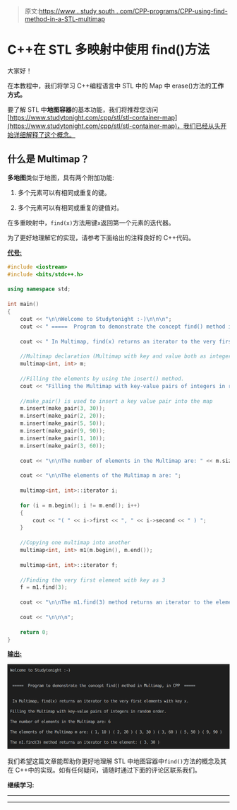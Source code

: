 > 原文:[https://www . study south . com/CPP-programs/CPP-using-find-method-in-a-STL-multimap](https://www.studytonight.com/cpp-programs/cpp-using-find-method-in-a-stl-multimap)

# C++在 STL 多映射中使用 find()方法

大家好！

在本教程中，我们将学习 C++编程语言中 STL 中的 Map 中 erase()方法的**工作方式。**

要了解 STL 中**地图容器**的基本功能，我们将推荐您访问[https://www.studytonight.com/cpp/stl/stl-container-map](https://www.studytonight.com/cpp/stl/stl-container-map)，我们已经从头开始详细解释了这个概念。

## 什么是 Multimap？

**多地图**类似于地图，具有两个附加功能:

1.  多个元素可以有相同或重复的键。

2.  多个元素可以有相同或重复的键值对。

在多重映射中，`find(x)`方法用键`x`返回第一个元素的迭代器。

为了更好地理解它的实现，请参考下面给出的注释良好的 C++代码。

<u>**代号:**</u>

```cpp
#include <iostream>
#include <bits/stdc++.h>

using namespace std;

int main()
{
    cout << "\n\nWelcome to Studytonight :-)\n\n\n";
    cout << " =====  Program to demonstrate the concept find() method in Multimap, in CPP  ===== \n\n\n";

    cout << " In Multimap, find(x) returns an iterator to the very first elements with key x.\n\n";

    //Multimap declaration (Multimap with key and value both as integers)
    multimap<int, int> m;

    //Filling the elements by using the insert() method.
    cout << "Filling the Multimap with key-value pairs of integers in random order."; //Map automatically stores them in increasing order of keys

    //make_pair() is used to insert a key value pair into the map
    m.insert(make_pair(3, 30));
    m.insert(make_pair(2, 20));
    m.insert(make_pair(5, 50));
    m.insert(make_pair(9, 90));
    m.insert(make_pair(1, 10));
    m.insert(make_pair(3, 60));

    cout << "\n\nThe number of elements in the Multimap are: " << m.size();

    cout << "\n\nThe elements of the Multimap m are: ";

    multimap<int, int>::iterator i;

    for (i = m.begin(); i != m.end(); i++)
    {
        cout << "( " << i->first << ", " << i->second << " ) ";
    }

    //Copying one multimap into another
    multimap<int, int> m1(m.begin(), m.end());

    multimap<int, int>::iterator f;

    //Finding the very first element with key as 3
    f = m1.find(3);

    cout << "\n\nThe m1.find(3) method returns an iterator to the element: ( " << f->first << ", " << f->second << " ) ";

    cout << "\n\n\n";

    return 0;
} 
```

<u>**输出:**</u>

![C++ find() MultiMap program](img/280810fbda7175ed1a1b37504d1e85ce.png)

我们希望这篇文章能帮助你更好地理解 STL 中地图容器中`find()`方法的概念及其在 C++中的实现。如有任何疑问，请随时通过下面的评论区联系我们。

**继续学习:**

* * *

* * *